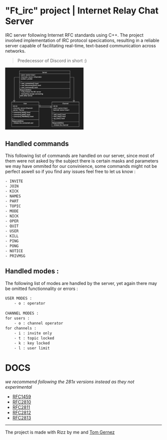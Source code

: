 # "Ft_irc" project | Internet Relay Chat Server

IRC server following Internet RFC standards using C++. The project involved implementation of IRC protocol specications, resulting in a reliable server capable of facilitating real-time, text-based communication across networks.

> Predecessor of Discord in short :)

<img src="./static/diagram.png" width="50%" height="50%">


## Handled commands

This following list of commands are handled on our server, since most of them were not asked by the subject there is certain masks and parameters we may have ommited for our convinience, some commands might not be perfect aswell so if you find any issues feel free to let us know  :


```
- INVITE
- JOIN
- KICK
- NAMES
- PART
- TOPIC
- MODE
- NICK
- OPER
- QUIT
- USER
- KILL
- PING
- PONG
- NOTICE
- PRIVMSG
```

## Handled modes :

The following list of modes are handled by the server, yet again there may be omitted functionnality or errors :

```
USER MODES :
    - o : operator

CHANNEL MODES :
for users :
    - o : channel operator
for channels :
    - i : invite only
    - t : topic locked
    - k : key locked
    - l : user limit
```

# DOCS

*we recommend following the 281x versions instead as they not experimental*
- [RFC1459](https://datatracker.ietf.org/doc/html/rfc1459)
- [RFC2810](https://datatracker.ietf.org/doc/html/rfc2810)
- [RFC2811](https://datatracker.ietf.org/doc/html/rfc2811)
- [RFC2812](https://datatracker.ietf.org/doc/html/rfc2812)
- [RFC2813](https://datatracker.ietf.org/doc/html/rfc2813)

---
The project is made with Rizz by me and [Tom Gernez](https://github.com/Plaetorius)

